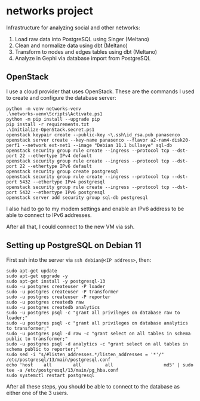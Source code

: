 # networks project

Infrastructure for analyzing social and other networks:
1. Load raw data into PostgreSQL using Singer (Meltano)
2. Clean and normalize data using dbt (Meltano)
3. Transform to nodes and edges tables using dbt (Meltano)
4. Analyze in Gephi via database import from PostgreSQL

## OpenStack
I use a cloud provider that uses OpenStack. These are the commands I used to create and configure the database server:

```
python -m venv networks-venv
.\networks-venv\Scripts\Activate.ps1
python -m pip install --upgrade pip
pip install -r requirements.txt
.\Initialize-OpenStack.secret.ps1
openstack keypair create --public-key ~\.ssh\id_rsa.pub panasenco
openstack server create --key-name panasenco --flavor a2-ram4-disk20-perf1 --network ext-net1 --image "Debian 11.1 bullseye" sql-db
openstack security group rule create --ingress --protocol tcp --dst-port 22 --ethertype IPv4 default
openstack security group rule create --ingress --protocol tcp --dst-port 22 --ethertype IPv6 default
openstack security group create postgresql
openstack security group rule create --ingress --protocol tcp --dst-port 5432 --ethertype IPv4 postgresql
openstack security group rule create --ingress --protocol tcp --dst-port 5432 --ethertype IPv6 postgresql
openstack server add security group sql-db postgresql
```

I also had to go to my modem settings and enable an IPv6 address to be able to connect to IPv6 addresses.

After all that, I could connect to the new VM via ssh.

## Setting up PostgreSQL on Debian 11

First ssh into the server via `ssh debian@<IP address>`, then:

```
sudo apt-get update
sudo apt-get upgrade -y
sudo apt-get install -y postgresql-13
sudo -u postgres createuser -P loader
sudo -u postgres createuser -P transformer
sudo -u postgres createuser -P reporter
sudo -u postgres createdb raw
sudo -u postgres createdb analytics
sudo -u postgres psql -c "grant all privileges on database raw to loader;"
sudo -u postgres psql -c "grant all privileges on database analytics to transformer;"
sudo -u postgres psql -d raw -c "grant select on all tables in schema public to transformer;"
sudo -u postgres psql -d analytics -c "grant select on all tables in schema public to reporter;"
sudo sed -i "s/#listen_addresses.*/listen_addresses = '*'/" /etc/postgresql/13/main/postgresql.conf
echo 'host    all        all         all                   md5' | sudo tee -a /etc/postgresql/13/main/pg_hba.conf
sudo systemctl restart postgresql
```

After all these steps, you should be able to connect to the database as either one of the 3 users.
